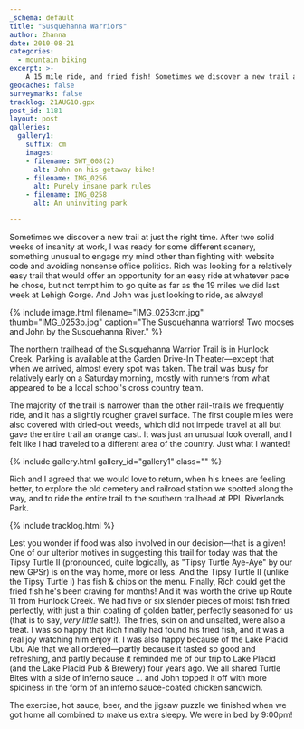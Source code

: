 ```yaml
---
_schema: default
title: "Susquehanna Warriors"
author: Zhanna
date: 2010-08-21
categories:
  - mountain biking
excerpt: >- 
    A 15 mile ride, and fried fish! Sometimes we discover a new trail at just the right time.  
geocaches: false
surveymarks: false
tracklog: 21AUG10.gpx
post_id: 1181
layout: post
galleries:
  gallery1:
    suffix: cm
    images:
    - filename: SWT_008(2)
      alt: John on his getaway bike!
    - filename: IMG_0256
      alt: Purely insane park rules
    - filename: IMG_0258
      alt: An uninviting park      

---
```


Sometimes we discover a new trail at just the right time.  After two solid weeks of insanity at work, I was ready for some different scenery, something unusual to engage my mind other than fighting with website code and avoiding nonsense office politics.  Rich was looking for a relatively easy trail that would offer an opportunity for an easy ride at whatever pace he chose, but not tempt him to go quite as far as the 19 miles we did last week at Lehigh Gorge.  And John was just looking to ride, as always!

{% include image.html filename="IMG_0253cm.jpg" thumb="IMG_0253b.jpg" caption="The Susquehanna warriors!  Two mooses and John by the Susquehanna River." %}

The northern trailhead of the Susquehanna Warrior Trail is in Hunlock Creek.  Parking is available at the Garden Drive-In Theater—except that when we arrived, almost every spot was taken.  The trail was busy for relatively early on a Saturday morning, mostly with runners from what appeared to be a local school's cross country team.  

The majority of the trail is narrower than the other rail-trails we frequently ride, and it has a slightly rougher gravel surface.  The first couple miles were also covered with dried-out weeds, which did not impede travel at all but gave the entire trail an orange cast.  It was just an unusual look overall, and I felt like I had traveled to a different area of the country.  Just what I wanted!

{% include gallery.html gallery_id="gallery1" class="" %}

Rich and I agreed that we would love to return, when his knees are feeling better, to explore the old cemetery and railroad station we spotted along the way, and to ride the entire trail to the southern trailhead at PPL Riverlands Park.  

{% include tracklog.html %}

Lest you wonder if food was also involved in our decision—that is a given!  One of our ulterior motives in suggesting this trail for today was that the Tipsy Turtle II (pronounced, quite logically, as "Tipsy Turtle Aye-Aye" by our new GPSr) is on the way home, more or less.  And the Tipsy Turtle II (unlike the Tipsy Turtle I) has fish & chips on the menu.  Finally, Rich could get the fried fish he's been craving for months!  And it was worth the drive up Route 11 from Hunlock Creek.  We had five or six slender pieces of moist fish fried perfectly, with just a thin coating of golden batter, perfectly seasoned for us (that is to say, _very little_ salt!).   The fries, skin on and unsalted, were also a treat.  I was so happy that Rich finally had found his fried fish, and it was a real joy watching him enjoy it.  I was also happy because of the Lake Placid Ubu Ale that we all ordered—partly because it tasted so good and refreshing, and partly because it reminded me of our trip to Lake Placid (and the Lake Placid Pub & Brewery) four years ago.  We all shared Turtle Bites with a side of inferno sauce ... and John topped it off with more spiciness in the form of an inferno sauce-coated chicken sandwich.

The exercise, hot sauce, beer, and the jigsaw puzzle we finished when we got home all combined to make us extra sleepy.  We were in bed by 9:00pm!
